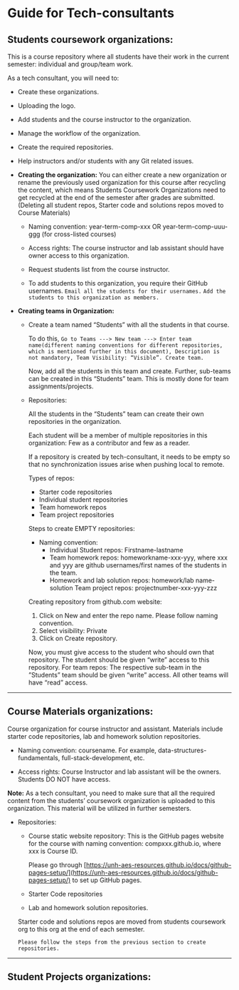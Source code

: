 # Guide for Tech-consultants

## Students coursework organizations:
This is a course repository where all students have their work in the current semester: individual and group/team work.

  As a tech consultant, you will need to:
  - Create these organizations.
  - Uploading the logo.
  - Add students and the course instructor to the organization.
  - Manage the workflow of the organization.
  - Create the required repositories.
  - Help instructors and/or students with any Git related issues.

- **Creating the organization:**
    You can either create a new organization or rename the previously used organization for this course after recycling the content, which means Students Coursework Organizations need to get recycled at the end of the semester after grades are submitted. (Deleting all student repos, Starter code and solutions repos moved to Course Materials)

  - Naming convention:  year-term-comp-xxx OR year-term-comp-uuu-ggg (for cross-listed courses)

  - Access rights: The course instructor and lab assistant should have owner access to this organization.

  - Request students list from the course instructor.

  - To add students to this organization, you require their GitHub usernames.
  ``Email all the students for their usernames.``
  ``Add the students to this organization as members.``

- **Creating teams in Organization:**
  - Create a team named “Students” with all the students in that course.

    To do this,
	   ``Go to Teams ---> New team ---> Enter team name(different naming conventions for different repositories, which is mentioned further in this document), Description is not mandatory, Team Visibility: “Visible”. Create team.``

     Now, add all the students in this team and create.
	   Further, sub-teams can be created in this “Students” team. This is mostly done for team assignments/projects.


  - Repositories:

    All the students in the “Students” team can create their own repositories in the organization.

    Each student will be a member of multiple repositories in this organization: Few as a contributor and few as a reader.

    If a repository is created by tech-consultant, it needs to be empty so that no synchronization issues arise when pushing local to remote.

    Types of repos:
    - Starter code repositories
    - Individual student repositories
    - Team homework repos
    - Team project repositories


    Steps to create EMPTY repositories:
    - Naming convention:
      - Individual Student repos: Firstname-lastname
      - Team homework repos: homeworkname-xxx-yyy, where xxx and yyy are github usernames/first names of the students in the team.
      - Homework and lab solution repos: homework/lab name-solution
      Team project repos: projectnumber-xxx-yyy-zzz


    Creating repository from github.com website:
      1. Click on New and enter the repo name. Please follow naming convention.
      2. Select visibility: Private
      3. Click on Create repository.


    Now, you must give access to the student who should own that repository. The student should be given “write” access to this repository.
    For team repos: The respective sub-team in the ”Students” team should be given “write” access. All other teams will have “read” access.

-------------------
## Course Materials organizations:
  Course organization for course instructor and assistant. Materials include starter code repositories, lab and homework solution repositories.

  - Naming convention: coursename. For example, data-structures-fundamentals, full-stack-development, etc.

  - Access rights: Course Instructor and lab assistant will be the owners. Students DO NOT have access.

  **Note:** As a tech consultant, you need to make sure that all the required content from the students’ coursework organization is uploaded to this organization. This material will be utilized in further semesters. 


  - Repositories:
    - Course static website repository:
      This is the GitHub pages website for the course with naming convention: compxxx.github.io, where xxx is Course ID.

      Please go through [https://unh-aes-resources.github.io/docs/github-pages-setup/](https://unh-aes-resources.github.io/docs/github-pages-setup/) to set up GitHub pages.

    - Starter Code repositories
    - Lab and homework solution repositories.

    Starter code and solutions repos are moved from students coursework org to this org at the end of each semester.

    ``Please follow the steps from the previous section to create repositories. ``
---------
## Student Projects organizations:
